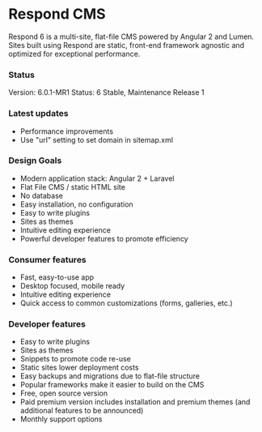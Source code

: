 # Respond CMS

Respond 6 is a multi-site, flat-file CMS powered by Angular 2 and Lumen.  Sites built using Respond are static, front-end framework agnostic and optimized for exceptional performance.

### Status
Version: 6.0.1-MR1
Status: 6 Stable, Maintenance Release 1

### Latest updates
- Performance improvements
- Use "url" setting to set domain in sitemap.xml

### Design Goals
- Modern application stack: Angular 2 + Laravel
- Flat File CMS / static HTML site
- No database
- Easy installation, no configuration
- Easy to write plugins
- Sites as themes
- Intuitive editing experience
- Powerful developer features to promote efficiency

### Consumer features
- Fast, easy-to-use app
- Desktop focused, mobile ready
- Intuitive editing experience
- Quick access to common customizations (forms, galleries, etc.)

### Developer features
- Easy to write plugins
- Sites as themes
- Snippets to promote code re-use
- Static sites lower deployment costs
- Easy backups and migrations due to flat-file structure
- Popular frameworks make it easier to build on the CMS
- Free, open source version
- Paid premium version includes installation and premium themes (and additional features to be announced)
- Monthly support options
